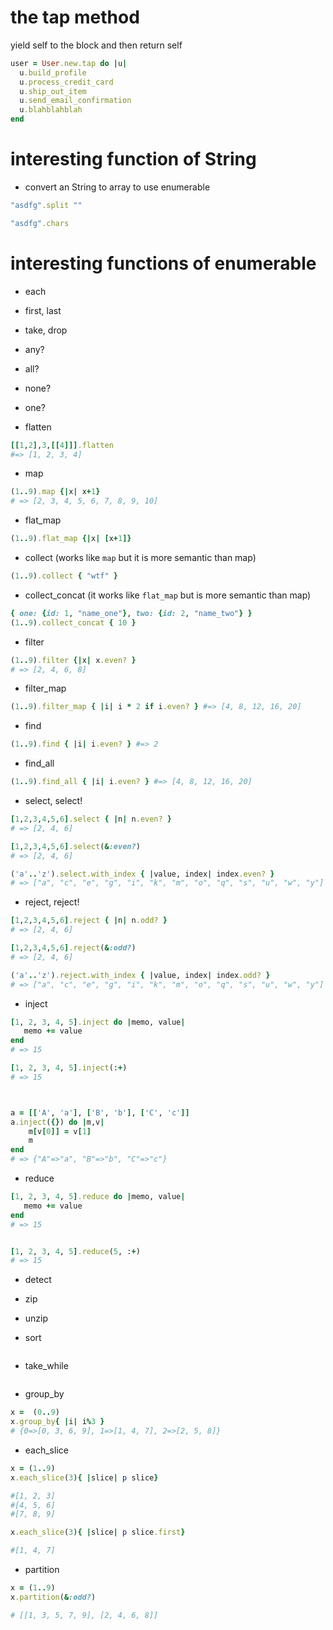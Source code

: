 # the tap method

 yield self to the block and then return self

```ruby
user = User.new.tap do |u|
  u.build_profile
  u.process_credit_card
  u.ship_out_item
  u.send_email_confirmation
  u.blahblahblah
end
```


# interesting function of String

- convert an String to array to use enumerable

```ruby
"asdfg".split ""
```

```ruby
"asdfg".chars
```




# interesting functions of enumerable

- each

- first, last

- take, drop

- any?

- all?

- none?

- one?





- flatten
```ruby
[[1,2],3,[[4]]].flatten
#=> [1, 2, 3, 4]
```


- map
```ruby
(1..9).map {|x| x+1}
# => [2, 3, 4, 5, 6, 7, 8, 9, 10]
```

- flat_map
```ruby
(1..9).flat_map {|x| [x+1]}
```



- collect (works like `map` but it is more semantic than map)
```ruby
(1..9).collect { "wtf" }
```


- collect_concat (it works like `flat_map` but is more semantic than map)
```ruby
{ one: {id: 1, "name_one"}, two: {id: 2, "name_two"} }
(1..9).collect_concat { 10 }
```









- filter
```ruby
(1..9).filter {|x| x.even? }
# => [2, 4, 6, 8]
```

- filter_map
```ruby
(1..9).filter_map { |i| i * 2 if i.even? } #=> [4, 8, 12, 16, 20]
```




- find
```ruby
(1..9).find { |i| i.even? } #=> 2
```

- find_all
```ruby
(1..9).find_all { |i| i.even? } #=> [4, 8, 12, 16, 20]
```


- select, select!
```ruby
[1,2,3,4,5,6].select { |n| n.even? }
# => [2, 4, 6]

[1,2,3,4,5,6].select(&:even?)
# => [2, 4, 6]

('a'..'z').select.with_index { |value, index| index.even? }
# => ["a", "c", "e", "g", "i", "k", "m", "o", "q", "s", "u", "w", "y"]
```

- reject, reject!
```ruby
[1,2,3,4,5,6].reject { |n| n.odd? }
# => [2, 4, 6]

[1,2,3,4,5,6].reject(&:odd?)
# => [2, 4, 6]

('a'..'z').reject.with_index { |value, index| index.odd? }
# => ["a", "c", "e", "g", "i", "k", "m", "o", "q", "s", "u", "w", "y"]
```








- inject
```ruby
[1, 2, 3, 4, 5].inject do |memo, value|
   memo += value
end
# => 15

[1, 2, 3, 4, 5].inject(:+)
# => 15



a = [['A', 'a'], ['B', 'b'], ['C', 'c']]
a.inject({}) do |m,v|
	m[v[0]] = v[1]
	m
end
# => {"A"=>"a", "B"=>"b", "C"=>"c"}
```

- reduce
```ruby
[1, 2, 3, 4, 5].reduce do |memo, value|
   memo += value
end
# => 15


[1, 2, 3, 4, 5].reduce(5, :+)
# => 15

```


- detect


















- zip
- unzip


- sort
```ruby

```













- take_while
```ruby

```

- group_by
```ruby
x =  (0..9)
x.group_by{ |i| i%3 }
# {0=>[0, 3, 6, 9], 1=>[1, 4, 7], 2=>[2, 5, 8]}
```

- each_slice
```ruby
x = (1..9)
x.each_slice(3){ |slice| p slice}

#[1, 2, 3]
#[4, 5, 6]
#[7, 8, 9]

x.each_slice(3){ |slice| p slice.first}

#[1, 4, 7]
```


- partition
```ruby
x = (1..9)
x.partition(&:odd?)

# [[1, 3, 5, 7, 9], [2, 4, 6, 8]]
```